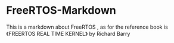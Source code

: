 # FreeRTOS-Markdown
This is a markdown about FreeRTOS , as for the reference book is 《FREERTOS REAL TIME KERNEL》 by Richard Barry 
